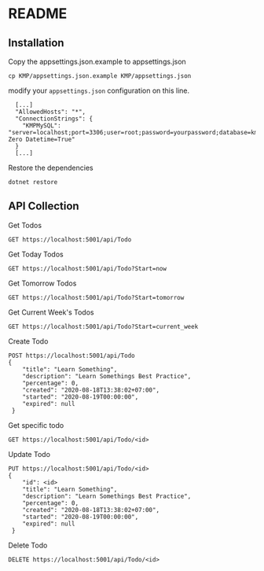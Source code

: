 # README

## Installation

Copy the appsettings.json.example to appsettings.json 
```
cp KMP/appsettings.json.example KMP/appsettings.json
```
modify your `appsettings.json` configuration on this line.
```
  [...]
  "AllowedHosts": "*",
  "ConnectionStrings": {
    "KMPMySQL": "server=localhost;port=3306;user=root;password=yourpassword;database=kmp;Convert Zero Datetime=True"
  }
  [...]
```
Restore the dependencies
```
dotnet restore
```

## API Collection

Get Todos  
```
GET https://localhost:5001/api/Todo
```

Get Today Todos
```
GET https://localhost:5001/api/Todo?Start=now
```

Get Tomorrow Todos
```
GET https://localhost:5001/api/Todo?Start=tomorrow
```

Get Current Week's Todos
```
GET https://localhost:5001/api/Todo?Start=current_week
```

Create Todo
```
POST https://localhost:5001/api/Todo
{
    "title": "Learn Something",
    "description": "Learn Somethings Best Practice",
    "percentage": 0,
    "created": "2020-08-18T13:38:02+07:00",
    "started": "2020-08-19T00:00:00",
    "expired": null
 }
```

Get specific todo
```
GET https://localhost:5001/api/Todo/<id>
```

Update Todo
```
PUT https://localhost:5001/api/Todo/<id>
{
    "id": <id>
    "title": "Learn Something",
    "description": "Learn Somethings Best Practice",
    "percentage": 0,
    "created": "2020-08-18T13:38:02+07:00",
    "started": "2020-08-19T00:00:00",
    "expired": null
 }
```

Delete Todo
```
DELETE https://localhost:5001/api/Todo/<id>
```